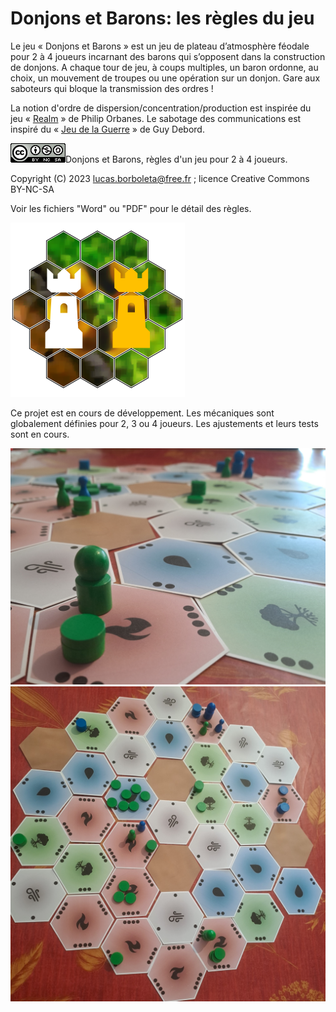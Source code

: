 # Donjons et Barons: les règles du jeu
Le jeu « Donjons et Barons » est un jeu de plateau d’atmosphère féodale pour 2 à 4 joueurs incarnant des barons qui s’opposent dans la construction de donjons. A chaque tour de jeu, à coups multiples, un baron ordonne, au choix, un mouvement de troupes ou une opération sur un donjon. Gare aux saboteurs qui bloque la transmission des ordres !

La notion d'ordre de dispersion/concentration/production est inspirée du jeu « [Realm](https://boardgamegeek.com/boardgame/3024/realm) » de Philip Orbanes. Le sabotage des communications est inspiré du « [Jeu de la Guerre](https://fr.wikipedia.org/wiki/Le_Jeu_de_la_guerre_(livre)) » de Guy Debord.

![](./pictures/CC-BY-NC-SA.png)Donjons et Barons, règles d'un jeu pour 2 à 4 joueurs.

Copyright (C) 2023 [lucas.borboleta@free.fr](mailto:lucas.borboleta@free.fr) ; licence Creative Commons BY-NC-SA

Voir les fichiers "Word" ou "PDF" pour le détail des règles. 

![](./pictures/donjons-logo-2.png)

Ce projet est en cours de développement. Les mécaniques sont globalement définies pour 2, 3 ou 4 joueurs. Les ajustements et leurs tests sont en cours.

<img src="./pictures/Donjons-et-Barons-2024-0421-1542-02.jpg" style="zoom:60%;" />



<img src="./pictures/Donjons-et-Barons-2024-0421-1542-01.jpg" style="zoom:60%;" />

